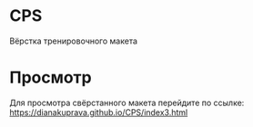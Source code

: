 # CPS
Вёрстка тренировочного макета

# Просмотр
Для просмотра свёрстанного макета перейдите по ссылке: https://dianakuprava.github.io/CPS/index3.html
